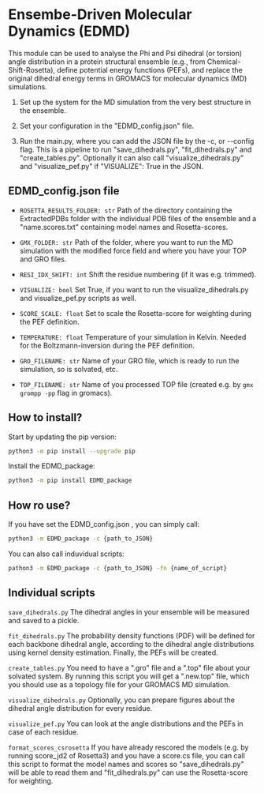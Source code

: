 # Ensembe-Driven Molecular Dynamics (EDMD)
This module can be used to analyse the Phi and Psi dihedral (or torsion) angle distribution 
in a protein structural ensemble (e.g., from Chemical-Shift-Rosetta), define potential energy functions (PEFs), 
and replace the original dihedral energy terms in GROMACS for molecular dynamics (MD) simulations.

1. Set up the system for the MD simulation from the very best structure in the ensemble. 

2. Set your configuration in the "EDMD_config.json" file.

3. Run the main.py, where you can add the JSON file by the -c, or --config flag. This is a pipeline to run "save_dihedrals.py", "fit_dihedrals.py" and "create_tables.py". Optionally it can also call "visualize_dihedrals.py" and  "visualize_pef.py" if "VISUALIZE": True in the JSON.


## EDMD_config.json file
- `ROSETTA_RESULTS_FOLDER: str` Path of the directory containing the ExtractedPDBs folder with the individual PDB files of the ensemble and a "name.scores.txt" containing model names and Rosetta-scores.

- `GMX_FOLDER: str` Path of the folder, where you want to run the MD simulation with the modified force field and where you have your TOP and GRO files.

- `RESI_IDX_SHIFT: int` Shift the residue numbering (if it was e.g. trimmed).

- `VISUALIZE: bool` Set True, if you want to run the visualize_dihedrals.py and visualize_pef.py scripts as well.

- `SCORE_SCALE: float` Set to scale the Rosetta-score for weighting during the PEF definition.

- `TEMPERATURE: float` Temperature of your simulation in Kelvin. Needed for the Boltzmann-inversion during the PEF definition.

- `GRO_FILENAME: str` Name of your GRO file, which is ready to run the simulation, so is solvated, etc.

- `TOP_FILENAME: str` Name of you processed TOP file (created e.g. by `gmx grompp -pp` flag in gromacs).

## How to install?
Start by updating the pip version:
```bash
python3 -m pip install --upgrade pip
```

Install the EDMD_package:
```bash
python3 -m pip install EDMD_package
```

## How ro use?
If you have set the EDMD_config.json , you can simply call:
```bash
python3 -m EDMD_package -c {path_to_JSON}
```

You can also call induvidual scripts:
```bash
pathon3 -m EDMD_package -c {path_to_JSON} -fn {name_of_script}
```


## Individual scripts
`save_dihedrals.py` The dihedral angles in your ensemble will be measured and saved to a pickle.

`fit_dihedrals.py` The probability density functions (PDF) will be defined for each backbone dihedral angle, 
according to the dihedral angle distributions using kernel density estimation. Finally, the PEFs will be created.

`create_tables.py` You need to have a ".gro" file and a ".top" file about your solvated system. 
By running this script you will get a ".new.top" file, which you should use as a topology file for your GROMACS MD simulation.

`visualize_dihedrals.py` Optionally, you can prepare figures about the dihedral angle distribution for every residue.

`visualize_pef.py` You can look at the angle distributions and the PEFs in case of each residue.

`format_scores_csrosetta` If you have already rescored the models (e.g. by running score_jd2 of Rosetta3) and 
you have a score.cs file, you can call this script to format the model names and scores so "save_dihedrals.py" will be able to read them 
and "fit_dihedrals.py" can use the Rosetta-score for weighting.



